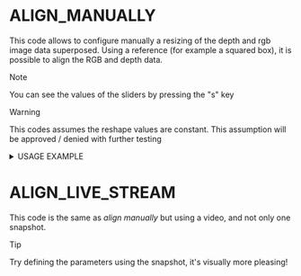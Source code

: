 # ALIGN_MANUALLY
This code allows to configure manually a resizing of the depth and rgb image data superposed.
Using a reference (for example a squared box), it is possible to align the RGB and depth data.

> [!NOTE]
> You can see the values of the sliders by pressing the "s" key

> [!WARNING]
> This codes assumes the reshape values are constant. 
> This assumption will be approved / denied with further testing

<details>

<summary>USAGE EXAMPLE</summary>

Upon executing the code: 
<div align="center">
    <img height="60%" width="60%" alt="Image from matlab" src="/../main/mahel/img/img5.png?raw=true">
</div>
As it can be seen in the previous picture, the picture can be modified by using the sliders. 
This allows to control manually how the two pictures overlay. 

The values of deformation used can be seen pressing the "s" key. In this case: 
```dx = 2, dy = -117, scale = 1.12, width_scale = 1.00, height_scale = 1.34```

</details>

# ALIGN_LIVE_STREAM
This code is the same as _align manually_ but using a video, and not only one snapshot.

> [!TIP]
> Try defining the parameters using the snapshot, it's visually more pleasing!